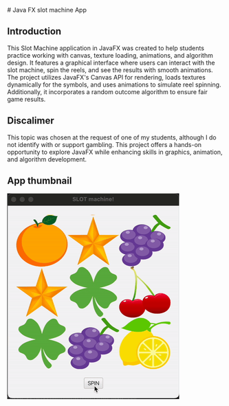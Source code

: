 # Java FX slot machine App

## Introduction
This Slot Machine application in JavaFX was created to help students practice working with canvas, texture loading, animations, and algorithm design. It features a graphical interface where users can interact with the slot machine, 
spin the reels, and see the results with smooth animations. The project utilizes JavaFX's Canvas API for rendering, loads textures dynamically for the symbols, and uses animations to simulate reel spinning. Additionally, it incorporates 
a random outcome algorithm to ensure fair game results. 

## Discalimer
This topic was chosen at the request of one of my students, although I do not identify with or support gambling. This project offers a hands-on opportunity to explore JavaFX while enhancing skills in graphics, animation, and algorithm development.

## App thumbnail
![](slot_machineExample.gif)
